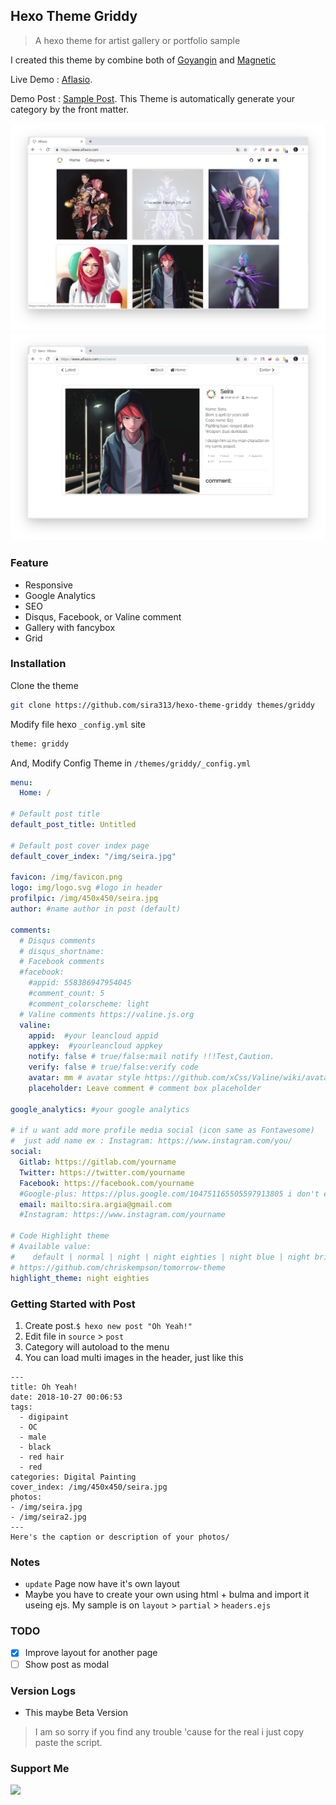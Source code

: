 ## Hexo Theme Griddy

> A hexo theme for artist gallery or portfolio sample

I created this theme by combine both of [Goyangin](https://github.com/g3xx/goyangin) and [Magnetic](https://github.com/g3xx/goyangin)

Live Demo : [Aflasio](https://hexo-theme-griddy.netlify.com). 

Demo Post : [Sample Post](https://hexo-theme-griddy.netlify.com/post/pepper-carrot-fanart/). 
This Theme is automatically generate your category by the front matter.

![demo](ss.png)
![demo2](ss2.png)

### Feature
 - Responsive 
 - Google Analytics
 - SEO
 - Disqus, Facebook, or Valine comment
 - Gallery with fancybox
 - Grid
### Installation
Clone the theme

```bash
git clone https://github.com/sira313/hexo-theme-griddy themes/griddy
```

Modify file hexo `_config.yml` site

```bash
theme: griddy
```

And, Modify Config Theme in `/themes/griddy/_config.yml`
```yaml
menu:
  Home: /

# Default post title
default_post_title: Untitled

# Default post cover index page
default_cover_index: "/img/seira.jpg"

favicon: /img/favicon.png
logo: img/logo.svg #logo in header
profilpic: /img/450x450/seira.jpg
author: #name author in post (default)

comments:
  # Disqus comments
  # disqus_shortname:
  # Facebook comments
  #facebook:
    #appid: 558386947954045
    #comment_count: 5
    #comment_colorscheme: light
  # Valine comments https://valine.js.org
  valine:
    appid:  #your leancloud appid
    appkey:  #yourleancloud appkey
    notify: false # true/false:mail notify !!!Test,Caution.
    verify: false # true/false:verify code
    avatar: mm # avatar style https://github.com/xCss/Valine/wiki/avatar-setting-for-valine
    placeholder: Leave comment # comment box placeholder
    
google_analytics: #your google analytics

# if u want add more profile media social (icon same as Fontawesome)
#  just add name ex : Instagram: https://www.instagram.com/you/
social:
  Gitlab: https://gitlab.com/yourname
  Twitter: https://twitter.com/yourname
  Facebook: https://facebook.com/yourname
  #Google-plus: https://plus.google.com/104751165505597913805 i don't event know why i keep this, i just love g+ forever
  email: mailto:sira.argia@gmail.com
  #Instagram: https://www.instagram.com/yourname

# Code Highlight theme
# Available value:
#    default | normal | night | night eighties | night blue | night bright
# https://github.com/chriskempson/tomorrow-theme
highlight_theme: night eighties

```
### Getting Started with Post
1. Create post.`$ hexo new post "Oh Yeah!"`
2. Edit file in `source` > `post`
3. Category will autoload to the menu
4. You can load multi images in the header, just like this
```
---
title: Oh Yeah!
date: 2018-10-27 00:06:53
tags: 
  - digipaint
  - OC
  - male
  - black
  - red hair
  - red
categories: Digital Painting
cover_index: /img/450x450/seira.jpg
photos: 
- /img/seira.jpg
- /img/seira2.jpg
---
Here's the caption or description of your photos/

```
### Notes

- `update`
  Page now have it's own layout
- Maybe you have to create your own using html + bulma and import it useing ejs. My sample is on `layout` > `partial` > `headers.ejs`

### TODO

- [x] Improve layout for another page
- [ ] Show post as modal

### Version Logs

- This maybe Beta Version 
> I am so sorry if you find any trouble 'cause for the real i just copy paste the script.
### Support Me

[![](https://i.ibb.co/BKRhBpK/paypal-donate-button-high-quality-png.png)](https://paypal.me/aflasio)
